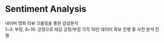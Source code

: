 # Sentiment Analysis
 네이버 영화 리뷰 크롤링을 통한 감성분석\
 1~3: 부정, 8~10: 긍정으로 태깅
 긍정/부정 각각 10만 데이터 확보 진행 중 사전 분석 진행
